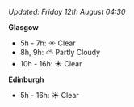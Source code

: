 *Updated: Friday 12th August 04:30*

**Glasgow**

* 5h - 7h: :sunny: Clear
* 8h, 9h: :partly_sunny: Partly Cloudy
* 10h - 16h: :sunny: Clear

**Edinburgh**

* 5h - 16h: :sunny: Clear
